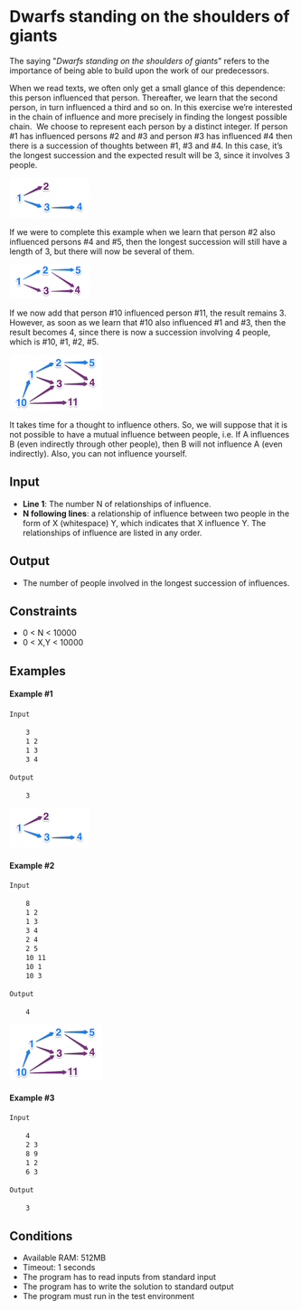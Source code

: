 # Dwarfs standing on the shoulders of giants

The saying "_Dwarfs standing on the shoulders of giants_" refers to the importance of being able to build upon the work of our predecessors.

When we read texts, we often only get a small glance of this dependence: this person influenced that person. Thereafter, we learn that the second person, in turn influenced a third and so on. In this exercise we’re interested in the chain of influence and more precisely in finding the longest possible chain.
​
We choose to represent each person by a distinct integer. If person #1 has influenced persons #2 and #3 and person #3 has influenced #4 then there is a succession of thoughts between #1, #3 and #4. In this case, it’s the longest succession and the expected result will be 3, since it involves 3 people.

![DG1](img/dg1.png 'DG1')

If we were to complete this example when we learn that person #2 also influenced persons #4 and #5, then the longest succession will still have a length of 3, but there will now be several of them.

![DG2](img/dg2.png 'DG2')

If we now add that person #10 influenced person #11, the result remains 3. However, as soon as we learn that #10 also influenced #1 and #3, then the result becomes 4, since there is now a succession involving 4 people, which is #10, #1, #2, #5.

![DG3](img/dg3.png 'DG3')

It takes time for a thought to influence others. So, we will suppose that it is not possible to have a mutual influence between people, i.e. If A influences B (even indirectly through other people), then B will not influence A (even indirectly). Also, you can not influence yourself.

## Input

* **Line 1**: The number N of relationships of influence.
* **N following lines**: a relationship of influence between two people in the form of X (whitespace) Y, which indicates that X influence Y. The relationships of influence are listed in any order.

## Output

* The number of people involved in the longest succession of influences.

## Constraints

* 0 < N < 10000
* 0 < X,Y < 10000

## Examples

#### Example #1

    Input

        3
        1 2
        1 3
        3 4

    Output

        3

![DG4](img/dg4.png 'DG4')

#### Example #2

    Input

        8
        1 2
        1 3
        3 4
        2 4
        2 5
        10 11
        10 1
        10 3

    Output

        4

![DG5](img/dg5.png 'DG5')

#### Example #3

    Input

        4
        2 3
        8 9
        1 2
        6 3

    Output

        3

## Conditions

* Available RAM: 512MB
* Timeout: 1 seconds
* The program has to read inputs from standard input
* The program has to write the solution to standard output
* The program must run in the test environment
